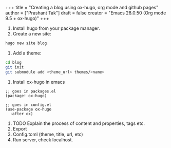 +++
title = "Creating a blog using ox-hugo, org mode and github pages"
author = ["Prashant Tak"]
draft = false
creator = "Emacs 28.0.50 (Org mode 9.5 + ox-hugo)"
+++

1.  Install hugo from your package manager.
2.  Create a new site:

<!--listend-->

```sh
hugo new site blog
```

1.  Add a theme:

<!--listend-->

```sh
cd blog
git init
git submodule add <theme_url> themes/<name>
```

1.  Install ox-hugo in emacs

<!--listend-->

```emacs-lisp
;; goes in packages.el
(package! ox-hugo)

;; goes in config.el
(use-package ox-hugo
  :after ox)
```

1.  TODO Explain the process of content and properties, tags etc.
2.  Export
3.  Config.toml (theme, title, url, etc)
4.  Run server, check localhost.
